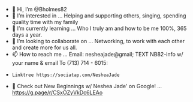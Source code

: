 - 👋 Hi, I’m @Bholmes82
- 👀 I’m interested in ... Helping and supporting others, singing, spending quality time with my family
- 🌱 I’m currently learning ... Who I truly am and how to be me 100%, 365 days a year.
- 💞️ I’m looking to collaborate on ... Networking, to work with each other and create more for us all. 
- 📫 How to reach me ... Email: nesheajade@gmail; TEXT NB82-info w/ your name & email To (713) 714 - 6015:
-     Linktree https://sociatap.com/NesheaJade
- 🦋 Check out New Beginnings w/ Neshea Jade' on Google! ... https://g.page/r/CSxOZyVkDc6LEAo
<!---
Bholmes82/Bholmes82 is a ✨ special ✨ repository because its `README.md` (this file) appears on your GitHub profile.
You can click the Preview link to take a look at your changes.
--->
